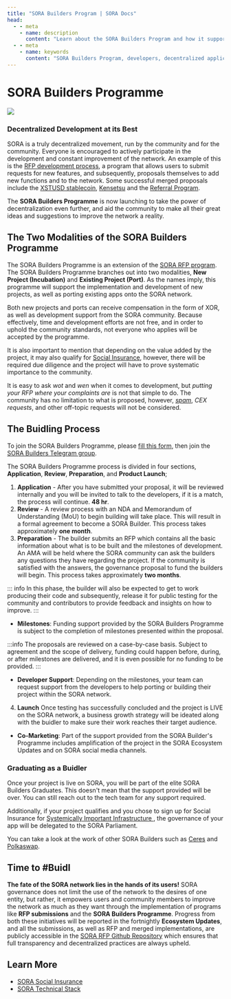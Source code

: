 ```yaml
---
title: "SORA Builders Program | SORA Docs"
head:
  - - meta
    - name: description
      content: "Learn about the SORA Builders Program and how it supports developers in building decentralized applications (dApps) on the SORA network. Discover the benefits of joining the program, the resources and support available, and the opportunities for collaboration and recognition within the SORA ecosystem."
  - - meta
    - name: keywords
      content: "SORA Builders Program, developers, decentralized applications, dApps, SORA network, resources, support, collaboration"
---
```


# SORA Builders Programme

![](/.gitbook/assets/sorabuilderseu.png)

### Decentralized Development at its Best

SORA is a truly decentralized movement, run by the community and for the community. Everyone is encouraged to actively participate in the development and constant improvement of the network. An example of this is the [RFP development process](/rfp.md), a program that allows users to submit requests for new features, and subsequently, proposals themselves to add new functions and to the network. Some successful merged proposals include the [XSTUSD stablecoin](https://github.com/sora-xor/rfps/blob/master/closed_rfps/XSTUSD.md), [Kensetsu](/ken.md) and the [Referral Program](https://github.com/sora-xor/rfps/blob/master/closed_rfps/ReferralProgramProposal.md).

The **SORA Builders Programme** is now launching to take the power of decentralization even further, and aid the community to make all their great ideas and suggestions to improve the network a reality.

## The Two Modalities of the SORA Builders Programme

The SORA Builders Programme is an extension of the [SORA RFP program](/rfp.md). The SORA Builders Programme branches out into two modalities, **New Project (Incubation)** and **Existing Project (Port)**. As the names imply, this programme will support the implementation and development of new projects, as well as porting existing apps onto the SORA network.

Both new projects and ports can receive compensation in the form of XOR, as well as development support from the SORA community. Because effectively, time and development efforts are not free, and in order to uphold the community standards, not everyone who applies will be accepted by the programme.

It is also important to mention that depending on the value added by the project, it may also qualify for [Social Insurance](/social-insurance.md), however, there will be required due diligence and the project will have to prove systematic importance to the community.

It is easy to ask _wot_ and _wen_ when it comes to development, but _putting your RFP where your complaints are_ is not that simple to do. The community has no limitation to what is proposed, however, _[spam](https://youtu.be/duFierM1yDg)_, _CEX requests_, and other off-topic requests will not be considered.

## The Buidling Process

To join the SORA Builders Programme, please [fill this form](https://forms.gle/1cdvKTHLXnBXbMTr9), then join the [SORA Builders Telegram group](https://t.me/sorabuilders).

The SORA Builders Programme process is divided in four sections, **Application**, **Review**, **Preparation**, and **Product Launch**;

1. **Application** - After you have submitted your proposal, it will be reviewed
   internally and you will be invited to talk to the developers, if it is a match, the process will continue. **48 hr**.
2. **Review** - A review process with an NDA and Memorandum of Understanding (MoU) to begin building will take place. This will result in a formal agreement to become a SORA Builder. This process takes approximately **one month**.
3. **Preparation** - The builder submits an RFP which contains all the basic information about what is to be built and the milestones of development. An AMA will be held where the SORA community can ask the builders any questions they have regarding the project. If the community is satisfied with the answers, the governance proposal to fund the builders will begin. This process takes approximately **two months**.

::: info
In this phase, the builder will also be expected to get to work producing their code and subsequently, release it for public testing for the community and contributors to provide feedback and insights on how to improve.
:::

- **Milestones**: Funding support provided by the SORA Builders Programme is subject to the completion of milestones presented within the proposal.

:::info
The proposals are reviewed on a case-by-case basis. Subject to agreement and the scope of delivery, funding could happen before, during, or after milestones are delivered, and it is even possible for no funding to be provided.
:::

- **Developer Support**: Depending on the milestones, your team can request support from the developers to help porting or building their project within the SORA network.

4. **Launch** Once testing has successfully concluded and the project is LIVE on the SORA network, a business growth strategy will be ideated along with the buidler to make sure their work reaches their target audience.

- **Co-Marketing**: Part of the support provided from the SORA
  Builder's Programme includes amplification of the project in the
  SORA Ecosystem Updates and on SORA social media channels.

### Graduating as a Buidler

Once your project is live on SORA, you will be part of the elite SORA Builders Graduates. This doesn't mean that the support provided will be over. You can still reach out to the tech team for any support required.

Additionally, if your project qualifies and you chose to sign up for Social Insurance for [Systemically Important Infrastructure
](social-insurance.md), the governance of your app will be delegated to the SORA Parliament.

You can take a look at the work of other SORA Builders such as [Ceres](/ceres/overview.md) and [Polkaswap](/participate.md).

## Time to #Buidl

**The fate of the SORA network lies in the hands of its users!** SORA governance does not limit the use of the network to the desires of one entity, but rather, it empowers users and community members to improve the network as much as they want through the implementation of programs like **RFP submissions** and the **SORA Builders Programme**. Progress from both these initiatives will be reported in the fortnightly **Ecosystem Updates**, and all the submissions, as well as RFP and merged implementations, are publicly accessible in the [SORA RFP Github Repository](https://github.com/sora-xor/rfps/issues) which ensures that full transparency and decentralized practices are always upheld.

## Learn More

- [SORA Social Insurance](/social-insurance.md)
- [SORA Technical Stack](/technical-stack.md)
